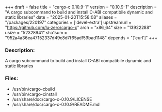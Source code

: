 +++
draft = false
title = "cargo-c 0.10.9-1"
version = "0.10.9-1"
description = "A cargo subcommand to build and install C-ABI compatibile dynamic and static libraries"
date = "2025-01-20T15:58:08"
aliases = "/packages/220197"
categories = ['devel-extra']
upstreamurl = "https://github.com/lu-zero/cargo-c"
arch = "x86_64"
size = "13922288"
usize = "52328941"
sha1sum = "952a4a36ea47152337d49c8d7f65adf59bad1148"
depends = "['curl']"
+++
### Description: 
A cargo subcommand to build and install C-ABI compatibile dynamic and static libraries

### Files: 
* /usr/bin/cargo-cbuild
* /usr/bin/cargo-cinstall
* /usr/share/doc/cargo-c-0.10.9/LICENSE
* /usr/share/doc/cargo-c-0.10.9/README.md
